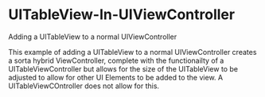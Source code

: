 # UITableView-In-UIViewController
Adding a UITableView to a normal UIViewController

This example of adding a UITableView to a normal UIViewController creates a sorta hybrid ViewController, complete with the functionailty of a UITableViewController but allows for the size of the UITableView to be adjusted to allow for other UI Elements to be added to the view. A UITableViewCOntroller does not allow for this.
